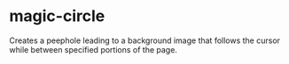 # magic-circle
Creates a peephole leading to a background image that follows the cursor while between specified portions of the page.
